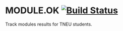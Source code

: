 # MODULE.OK [![Build Status](https://magnum.travis-ci.com/samosfator/MODULE.OK.svg?token=XtVcz2SPAiJNyRJQE2E6&branch=master)](https://magnum.travis-ci.com/samosfator/MODULE.OK)
Track modules results for TNEU students.
